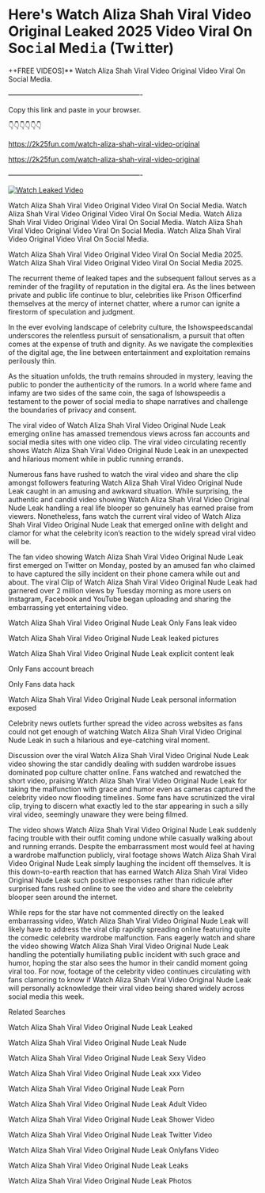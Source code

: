 # Here's Watch Aliza Shah Viral Video Original Leaked 2025 Video Viral On Soc𝚒al Med𝚒a (Tw𝚒tter)

++FREE VIDEOS]** Watch Aliza Shah Viral Video Original Video Viral On Social Media.

———————————————————-

Copy this link and paste in your browser.

👇👇👇👇👇👇

https://2k25fun.com/watch-aliza-shah-viral-video-original

https://2k25fun.com/watch-aliza-shah-viral-video-original

———————————————————-

[![Watch Leaked Video](https://miro.medium.com/v2/resize:fit:828/format:webp/1*cilzJN44JGOrTw9NJCrNHA.gif "Watch Leaked Video")](https://2k25fun.com/watch-aliza-shah-viral-video-original)

Watch Aliza Shah Viral Video Original Video Viral On Social Media. Watch Aliza Shah Viral Video Original Video Viral On Social Media. Watch Aliza Shah Viral Video Original Video Viral On Social Media. Watch Aliza Shah Viral Video Original Video Viral On Social Media. Watch Aliza Shah Viral Video Original Video Viral On Social Media.

Watch Aliza Shah Viral Video Original Video Viral On Social Media 2025. Watch Aliza Shah Viral Video Original Video Viral On Social Media 2025.

The recurrent theme of leaked tapes and the subsequent fallout serves as a reminder of the fragility of reputation in the digital era. As the lines between private and public life continue to blur, celebrities like Prison Officerfind themselves at the mercy of internet chatter, where a rumor can ignite a firestorm of speculation and judgment.

In the ever evolving landscape of celebrity culture, the Ishowspeedscandal underscores the relentless pursuit of sensationalism, a pursuit that often comes at the expense of truth and dignity. As we navigate the complexities of the digital age, the line between entertainment and exploitation remains perilously thin.

As the situation unfolds, the truth remains shrouded in mystery, leaving the public to ponder the authenticity of the rumors. In a world where fame and infamy are two sides of the same coin, the saga of Ishowspeedis a testament to the power of social media to shape narratives and challenge the boundaries of privacy and consent.

The viral video of Watch Aliza Shah Viral Video Original Nude Leak emerging online has amassed tremendous views across fan accounts and social media sites with one video clip. The viral video circulating recently shows Watch Aliza Shah Viral Video Original Nude Leak in an unexpected and hilarious moment while in public running errands.

Numerous fans have rushed to watch the viral video and share the clip amongst followers featuring Watch Aliza Shah Viral Video Original Nude Leak caught in an amusing and awkward situation. While surprising, the authentic and candid video showing Watch Aliza Shah Viral Video Original Nude Leak handling a real life blooper so genuinely has earned praise from viewers. Nonetheless, fans watch the current viral video of Watch Aliza Shah Viral Video Original Nude Leak that emerged online with delight and clamor for what the celebrity icon’s reaction to the widely spread viral video will be.

The fan video showing Watch Aliza Shah Viral Video Original Nude Leak first emerged on Twitter on Monday, posted by an amused fan who claimed to have captured the silly incident on their phone camera while out and about. The viral Clip of Watch Aliza Shah Viral Video Original Nude Leak had garnered over 2 million views by Tuesday morning as more users on Instagram, Facebook and YouTube began uploading and sharing the embarrassing yet entertaining video.

Watch Aliza Shah Viral Video Original Nude Leak Only Fans leak video

Watch Aliza Shah Viral Video Original Nude Leak leaked pictures

Watch Aliza Shah Viral Video Original Nude Leak explicit content leak

Only Fans account breach

Only Fans data hack

Watch Aliza Shah Viral Video Original Nude Leak personal information exposed

Celebrity news outlets further spread the video across websites as fans could not get enough of watching Watch Aliza Shah Viral Video Original Nude Leak in such a hilarious and eye-catching viral moment.

Discussion over the viral Watch Aliza Shah Viral Video Original Nude Leak video showing the star candidly dealing with sudden wardrobe issues dominated pop culture chatter online. Fans watched and rewatched the short video, praising Watch Aliza Shah Viral Video Original Nude Leak for taking the malfunction with grace and humor even as cameras captured the celebrity video now flooding timelines. Some fans have scrutinized the viral clip, trying to discern what exactly led to the star appearing in such a silly viral video, seemingly unaware they were being filmed.

The video shows Watch Aliza Shah Viral Video Original Nude Leak suddenly facing trouble with their outfit coming undone while casually walking about and running errands. Despite the embarrassment most would feel at having a wardrobe malfunction publicly, viral footage shows Watch Aliza Shah Viral Video Original Nude Leak simply laughing the incident off themselves. It is this down-to-earth reaction that has earned Watch Aliza Shah Viral Video Original Nude Leak such positive responses rather than ridicule after surprised fans rushed online to see the video and share the celebrity blooper seen around the internet.

While reps for the star have not commented directly on the leaked embarrassing video, Watch Aliza Shah Viral Video Original Nude Leak will likely have to address the viral clip rapidly spreading online featuring quite the comedic celebrity wardrobe malfunction. Fans eagerly watch and share the video showing Watch Aliza Shah Viral Video Original Nude Leak handling the potentially humiliating public incident with such grace and humor, hoping the star also sees the humor in their candid moment going viral too. For now, footage of the celebrity video continues circulating with fans clamoring to know if Watch Aliza Shah Viral Video Original Nude Leak will personally acknowledge their viral video being shared widely across social media this week.

Related Searches

Watch Aliza Shah Viral Video Original Nude Leak Leaked

Watch Aliza Shah Viral Video Original Nude Leak Nude

Watch Aliza Shah Viral Video Original Nude Leak Sexy Video

Watch Aliza Shah Viral Video Original Nude Leak xxx Video

Watch Aliza Shah Viral Video Original Nude Leak Porn

Watch Aliza Shah Viral Video Original Nude Leak Adult Video

Watch Aliza Shah Viral Video Original Nude Leak Shower Video

Watch Aliza Shah Viral Video Original Nude Leak Twitter Video

Watch Aliza Shah Viral Video Original Nude Leak Onlyfans Video

Watch Aliza Shah Viral Video Original Nude Leak Leaks

Watch Aliza Shah Viral Video Original Nude Leak Photos